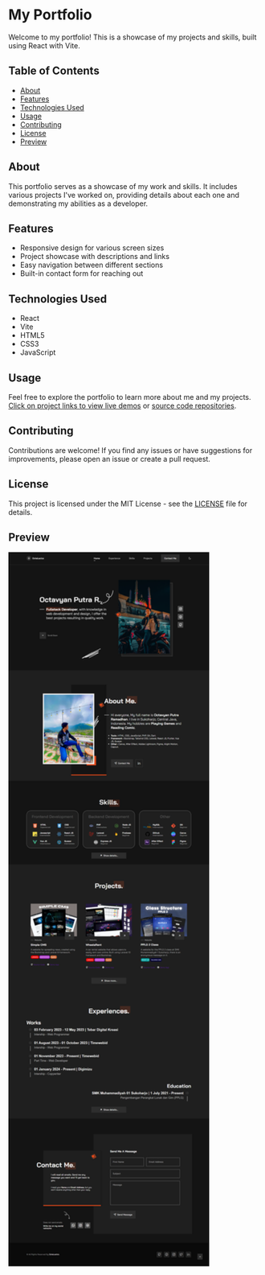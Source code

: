 # My Portfolio

Welcome to my portfolio! This is a showcase of my projects and skills, built using React with Vite.

## Table of Contents

- [About](#about)
- [Features](#features)
- [Technologies Used](#technologies-used)
- [Usage](#usage)
- [Contributing](#contributing)
- [License](#license)
- [Preview](#preview)

## About

This portfolio serves as a showcase of my work and skills. It includes various projects I've worked on, providing details about each one and demonstrating my abilities as a developer.

## Features

- Responsive design for various screen sizes
- Project showcase with descriptions and links
- Easy navigation between different sections
- Built-in contact form for reaching out

## Technologies Used

- React
- Vite
- HTML5
- CSS3
- JavaScript

## Usage

Feel free to explore the portfolio to learn more about me and my projects. [Click on project links to view live demos](https://octalectzz.vercel.app) or [source code repositories](https://github.com/OctaLectzz/octalectzz-portfolio).

## Contributing

Contributions are welcome! If you find any issues or have suggestions for improvements, please open an issue or create a pull request.

## License

This project is licensed under the MIT License - see the [LICENSE](LICENSE) file for details.

## Preview

<img src="/public/preview.png" width="400" alt="Laravel Logo">
